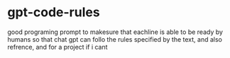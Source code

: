 # gpt-code-rules
good programing  prompt to makesure that eachline is able to be ready by humans  so that chat gpt can follo the rules specified by the text, and also refrence, and for  a project if i cant  
